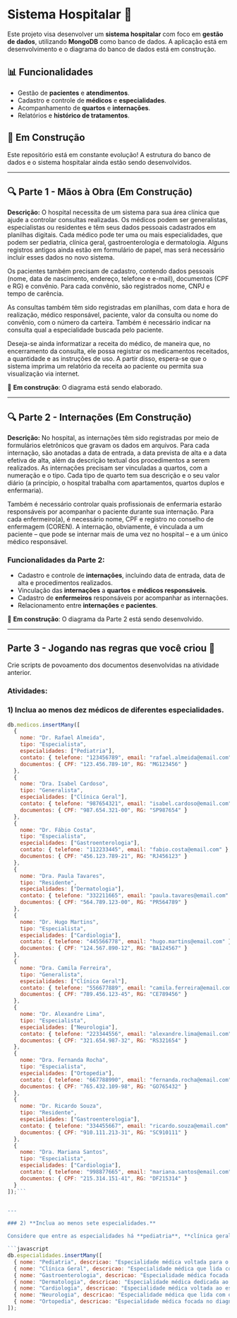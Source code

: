 # Sistema Hospitalar 🏥

Este projeto visa desenvolver um **sistema hospitalar** com foco em **gestão de dados**, utilizando **MongoDB** como banco de dados. A aplicação está em desenvolvimento e o diagrama do banco de dados está em construção.

## 📊 Funcionalidades
- Gestão de **pacientes** e **atendimentos**.
- Cadastro e controle de **médicos** e **especialidades**.
- Acompanhamento de **quartos** e **internações**.
- Relatórios e **histórico de tratamentos**.

## 🚧 Em Construção
Este repositório está em constante evolução! A estrutura do banco de dados e o sistema hospitalar ainda estão sendo desenvolvidos.

---

## 🔍 Parte 1 - Mãos à Obra (Em Construção)

**Descrição:**
O hospital necessita de um sistema para sua área clínica que ajude a controlar consultas realizadas. Os médicos podem ser generalistas, especialistas ou residentes e têm seus dados pessoais cadastrados em planilhas digitais. Cada médico pode ter uma ou mais especialidades, que podem ser pediatria, clínica geral, gastroenterologia e dermatologia. Alguns registros antigos ainda estão em formulário de papel, mas será necessário incluir esses dados no novo sistema.

Os pacientes também precisam de cadastro, contendo dados pessoais (nome, data de nascimento, endereço, telefone e e-mail), documentos (CPF e RG) e convênio. Para cada convênio, são registrados nome, CNPJ e tempo de carência.

As consultas também têm sido registradas em planilhas, com data e hora de realização, médico responsável, paciente, valor da consulta ou nome do convênio, com o número da carteira. Também é necessário indicar na consulta qual a especialidade buscada pelo paciente.

Deseja-se ainda informatizar a receita do médico, de maneira que, no encerramento da consulta, ele possa registrar os medicamentos receitados, a quantidade e as instruções de uso. A partir disso, espera-se que o sistema imprima um relatório da receita ao paciente ou permita sua visualização via internet.

🔨 **Em construção**: O diagrama está sendo elaborado.

---

## 🔍 Parte 2 - Internações (Em Construção)

**Descrição:**
No hospital, as internações têm sido registradas por meio de formulários eletrônicos que gravam os dados em arquivos. Para cada internação, são anotadas a data de entrada, a data prevista de alta e a data efetiva de alta, além da descrição textual dos procedimentos a serem realizados. As internações precisam ser vinculadas a quartos, com a numeração e o tipo. Cada tipo de quarto tem sua descrição e o seu valor diário (a princípio, o hospital trabalha com apartamentos, quartos duplos e enfermaria).

Também é necessário controlar quais profissionais de enfermaria estarão responsáveis por acompanhar o paciente durante sua internação. Para cada enfermeiro(a), é necessário nome, CPF e registro no conselho de enfermagem (COREN). A internação, obviamente, é vinculada a um paciente – que pode se internar mais de uma vez no hospital – e a um único médico responsável.

### Funcionalidades da Parte 2:
- Cadastro e controle de **internações**, incluindo data de entrada, data de alta e procedimentos realizados.
- Vinculação das **internações** a **quartos** e **médicos responsáveis**.
- Cadastro de **enfermeiros** responsáveis por acompanhar as internações.
- Relacionamento entre **internações** e **pacientes**.

🔨 **Em construção**: O diagrama da Parte 2 está sendo desenvolvido.

---
## Parte 3 - Jogando nas regras que você criou 🚀

Crie scripts de povoamento dos documentos desenvolvidas na atividade anterior.

### Atividades:

### 1) **Inclua ao menos dez médicos de diferentes especialidades.**

```javascript
db.medicos.insertMany([
  { 
    nome: "Dr. Rafael Almeida", 
    tipo: "Especialista", 
    especialidades: ["Pediatria"], 
    contato: { telefone: "123456789", email: "rafael.almeida@email.com" }, 
    documentos: { CPF: "123.456.789-10", RG: "MG123456" } 
  },
  { 
    nome: "Dra. Isabel Cardoso", 
    tipo: "Generalista", 
    especialidades: ["Clínica Geral"], 
    contato: { telefone: "987654321", email: "isabel.cardoso@email.com" }, 
    documentos: { CPF: "987.654.321-00", RG: "SP987654" } 
  },
  { 
    nome: "Dr. Fábio Costa", 
    tipo: "Especialista", 
    especialidades: ["Gastroenterologia"], 
    contato: { telefone: "112233445", email: "fabio.costa@email.com" }, 
    documentos: { CPF: "456.123.789-21", RG: "RJ456123" } 
  },
  { 
    nome: "Dra. Paula Tavares", 
    tipo: "Residente", 
    especialidades: ["Dermatologia"], 
    contato: { telefone: "332211665", email: "paula.tavares@email.com" }, 
    documentos: { CPF: "564.789.123-00", RG: "PR564789" } 
  },
  { 
    nome: "Dr. Hugo Martins", 
    tipo: "Especialista", 
    especialidades: ["Cardiologia"], 
    contato: { telefone: "445566778", email: "hugo.martins@email.com" }, 
    documentos: { CPF: "124.567.890-12", RG: "BA124567" } 
  },
  { 
    nome: "Dra. Camila Ferreira", 
    tipo: "Generalista", 
    especialidades: ["Clínica Geral"], 
    contato: { telefone: "556677889", email: "camila.ferreira@email.com" }, 
    documentos: { CPF: "789.456.123-45", RG: "CE789456" } 
  },
  { 
    nome: "Dr. Alexandre Lima", 
    tipo: "Especialista", 
    especialidades: ["Neurologia"], 
    contato: { telefone: "223344556", email: "alexandre.lima@email.com" }, 
    documentos: { CPF: "321.654.987-32", RG: "RS321654" } 
  },
  { 
    nome: "Dra. Fernanda Rocha", 
    tipo: "Especialista", 
    especialidades: ["Ortopedia"], 
    contato: { telefone: "667788990", email: "fernanda.rocha@email.com" }, 
    documentos: { CPF: "765.432.109-98", RG: "GO765432" } 
  },
  { 
    nome: "Dr. Ricardo Souza", 
    tipo: "Residente", 
    especialidades: ["Gastroenterologia"], 
    contato: { telefone: "334455667", email: "ricardo.souza@email.com" }, 
    documentos: { CPF: "910.111.213-31", RG: "SC910111" } 
  },
  { 
    nome: "Dra. Mariana Santos", 
    tipo: "Especialista", 
    especialidades: ["Cardiologia"], 
    contato: { telefone: "998877665", email: "mariana.santos@email.com" }, 
    documentos: { CPF: "215.314.151-41", RG: "DF215314" } 
  }
]);```


---

### 2) **Inclua ao menos sete especialidades.**

Considere que entre as especialidades há **pediatria**, **clínica geral**, **gastroenterologia** e **dermatologia**. Aqui está o script para povoar as especialidades no banco de dados:

```javascript
db.especialidades.insertMany([
  { nome: "Pediatria", descricao: "Especialidade médica voltada para o atendimento de crianças e adolescentes." },
  { nome: "Clínica Geral", descricao: "Especialidade médica que lida com diagnósticos e tratamentos gerais." },
  { nome: "Gastroenterologia", descricao: "Especialidade médica focada no sistema digestivo e doenças relacionadas." },
  { nome: "Dermatologia", descricao: "Especialidade médica dedicada ao estudo da pele e suas doenças." },
  { nome: "Cardiologia", descricao: "Especialidade médica voltada ao estudo e tratamento das doenças do coração." },
  { nome: "Neurologia", descricao: "Especialidade médica que lida com o sistema nervoso e suas patologias." },
  { nome: "Ortopedia", descricao: "Especialidade médica focada no diagnóstico e tratamento de doenças ósseas e articulares." }
]);

